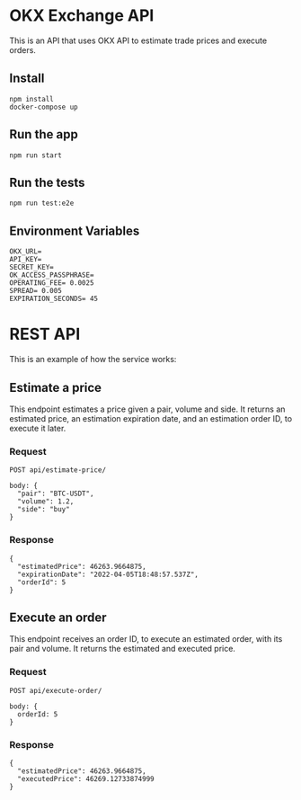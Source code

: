 # OKX Exchange API

This is an API that uses OKX API to estimate trade prices and execute orders.

## Install

    npm install
    docker-compose up

## Run the app

    npm run start

## Run the tests

    npm run test:e2e
    
## Environment Variables

    OKX_URL=
    API_KEY=
    SECRET_KEY=
    OK_ACCESS_PASSPHRASE=
    OPERATING_FEE= 0.0025
    SPREAD= 0.005
    EXPIRATION_SECONDS= 45

# REST API

This is an example of how the service works:

## Estimate a price

This endpoint estimates a price given a pair, volume and side. It returns an estimated price, an estimation expiration date, and an estimation order ID, to execute it later.

### Request

`POST api/estimate-price/`

    body: {
      "pair": "BTC-USDT",
      "volume": 1.2,
      "side": "buy"
    }

### Response

    {
      "estimatedPrice": 46263.9664875,
      "expirationDate": "2022-04-05T18:48:57.537Z",
      "orderId": 5
    }

## Execute an order

This endpoint receives an order ID, to execute an estimated order, with its pair and volume. It returns the estimated and executed price.

### Request

`POST api/execute-order/`

    body: {
      orderId: 5
    }

### Response

    {
      "estimatedPrice": 46263.9664875,
      "executedPrice": 46269.12733874999
    }
